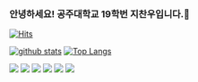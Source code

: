 ### 안녕하세요! 공주대학교 19학번 지찬우입니다.👋
[![Hits](https://hits.seeyoufarm.com/api/count/incr/badge.svg?url=https%3A%2F%2Fgithub.com%2Fjcw1031)](https://github.com/jcw1031)
<!--
**shinplest/shinplest** is a ✨ _special_ ✨ repository because its `README.md` (this file) appears on your GitHub profile.

Here are some ideas to get you started:

- 🔭 I’m currently working on ...
- 🌱 I’m currently learning ...
- 👯 I’m looking to collaborate on ...
- 🤔 I’m looking for help with ...
- 💬 Ask me about ...
- 📫 How to reach me: ...
- 😄 Pronouns: ...
- ⚡ Fun fact: ...
-->

[![github stats](https://github-readme-stats.vercel.app/api?username=jcw1031&theme=tokyonight&show_icons=true&hide_border=true)](https://github.com/jcw1031)
[![Top Langs](https://github-readme-stats.vercel.app/api/top-langs/?username=jcw1031&theme=tokyonight&layout=compact)](https://github.com/jcw1031)

<a href="https://www.oracle.com/java/" target="_blank"><img src="https://img.shields.io/badge/JAVA-fc3838?style=flat-square&logo=Java&logoColor=white"/></a>
<a href="https://www.javascript.com" target="_blank"><img src="https://img.shields.io/badge/JavaScript-f5da42?style=flat-square&logo=Javascript&logoColor=white"/></a>
<a href="https://www.swift.org" target="_blank"><img src="https://img.shields.io/badge/Swift-F57542?style=flat-square&logo=Swift&logoColor=white"/></a>
<a href="https://flutter.dev" target="_blank"><img src="https://img.shields.io/badge/Flutter-3776AB?style=flat-square&logo=Flutter&logoColor=white"/></a>
<a href="https://reactjs.org" target="_blank"><img src="https://img.shields.io/badge/React-60d5f2?style=flat-square&logo=React&logoColor=white"/></a>
<a href="https://www.python.org" target="_blank"><img src="https://img.shields.io/badge/Python-357cb2?style=flat-square&logo=Python&logoColor=white"/></a>
